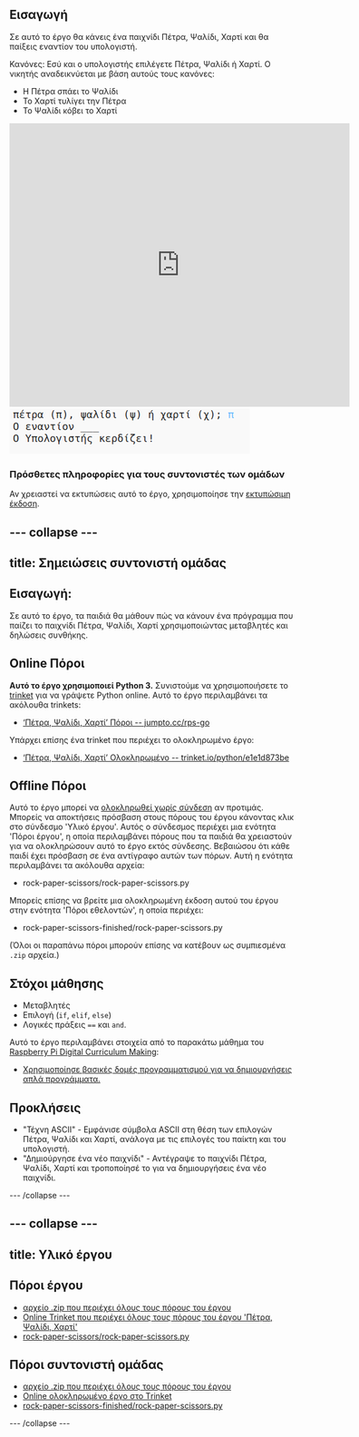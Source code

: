 ## Εισαγωγή

Σε αυτό το έργο θα κάνεις ένα παιχνίδι Πέτρα, Ψαλίδι, Χαρτί και θα παίξεις εναντίον του υπολογιστή.

Κανόνες: Εσύ και ο υπολογιστής επιλέγετε Πέτρα, Ψαλίδι ή Χαρτί. Ο νικητής αναδεικνύεται με βάση αυτούς τους κανόνες:

* Η Πέτρα σπάει το Ψαλίδι
* Το Χαρτί τυλίγει την Πέτρα
* Το Ψαλίδι κόβει το Χαρτί

<div class="trinket">
  <iframe src="https://trinket.io/embed/python/e1e1d873be?outputOnly=true&start=result" width="600" height="500" frameborder="0" marginwidth="0" marginheight="0" allowfullscreen>
  </iframe>
  <img src="images/rps-final.png">
</div>

### Πρόσθετες πληροφορίες για τους συντονιστές των ομάδων

Αν χρειαστεί να εκτυπώσεις αυτό το έργο, χρησιμοποίησε την [εκτυπώσιμη έκδοση](https://projects.raspberrypi.org/en/projects/rock-paper-scissors/print).

## \--- collapse \---

## title: Σημειώσεις συντονιστή ομάδας

## Εισαγωγή:

Σε αυτό το έργο, τα παιδιά θα μάθουν πώς να κάνουν ένα πρόγραμμα που παίζει το παιχνίδι Πέτρα, Ψαλίδι, Χαρτί χρησιμοποιώντας μεταβλητές και δηλώσεις συνθήκης.

## Online Πόροι

**Αυτό το έργο χρησιμοποιεί Python 3.** Συνιστούμε να χρησιμοποιήσετε το [trinket](https://trinket.io/) για να γράψετε Python online. Αυτό το έργο περιλαμβάνει τα ακόλουθα trinkets:

* [‘Πέτρα, Ψαλίδι, Χαρτί’ Πόροι -- jumpto.cc/rps-go](http://jumpto.cc/rps-go)

Υπάρχει επίσης ένα trinket που περιέχει το ολοκληρωμένο έργο:

* [‘Πέτρα, Ψαλίδι, Χαρτί’ Ολοκληρωμένο -- trinket.io/python/e1e1d873be](https://trinket.io/python/e1e1d873be)

## Offline Πόροι

Αυτό το έργο μπορεί να [ολοκληρωθεί χωρίς σύνδεση](https://www.codeclubprojects.org/en-GB/resources/python-working-offline/) αν προτιμάς. Μπορείς να αποκτήσεις πρόσβαση στους πόρους του έργου κάνοντας κλικ στο σύνδεσμο 'Υλικό έργου'. Αυτός ο σύνδεσμος περιέχει μια ενότητα 'Πόροι έργου', η οποία περιλαμβάνει πόρους που τα παιδιά θα χρειαστούν για να ολοκληρώσουν αυτό το έργο εκτός σύνδεσης. Βεβαιώσου ότι κάθε παιδί έχει πρόσβαση σε ένα αντίγραφο αυτών των πόρων. Αυτή η ενότητα περιλαμβάνει τα ακόλουθα αρχεία:

* rock-paper-scissors/rock-paper-scissors.py

Μπορείς επίσης να βρείτε μια ολοκληρωμένη έκδοση αυτού του έργου στην ενότητα 'Πόροι εθελοντών', η οποία περιέχει:

* rock-paper-scissors-finished/rock-paper-scissors.py

(Όλοι οι παραπάνω πόροι μπορούν επίσης να κατέβουν ως συμπιεσμένα `.zip` αρχεία.)

## Στόχοι μάθησης

* Μεταβλητές
* Επιλογή (`if`, `elif`, `else`) 
* Λογικές πράξεις `==` και `and`.

Αυτό το έργο περιλαμβάνει στοιχεία από το παρακάτω μάθημα του [Raspberry Pi Digital Curriculum Making](http://rpf.io/curriculum):

* [Χρησιμοποίησε βασικές δομές προγραμματισμού για να δημιουργήσεις απλά προγράμματα.](https://www.raspberrypi.org/curriculum/programming/creator)

## Προκλήσεις

* "Τέχνη ASCII" - Εμφάνισε σύμβολα ASCII στη θέση των επιλογών Πέτρα, Ψαλίδι και Χαρτί, ανάλογα με τις επιλογές του παίκτη και του υπολογιστή. 
* "Δημιούργησε ένα νέο παιχνίδι" - Αντέγραψε το παιχνίδι Πέτρα, Ψαλίδι, Χαρτί και τροποποίησέ το για να δημιουργήσεις ένα νέο παιχνίδι. 

\--- /collapse \---

## \--- collapse \---

## title: Υλικό έργου

## Πόροι έργου

* [αρχείο .zip που περιέχει όλους τους πόρους του έργου](resources/rock-paper-scissors-project-resources.zip)
* [Online Trinket που περιέχει όλους τους πόρους του έργου 'Πέτρα, Ψαλίδι, Χαρτί'](http://jumpto.cc/rps-go)
* [rock-paper-scissors/rock-paper-scissors.py](resources/rock-paper-scissors-rock-paper-scissors.py)

## Πόροι συντονιστή ομάδας

* [αρχείο .zip που περιέχει όλους τους πόρους του έργου](resources/rock-paper-scissors-volunteer-resources.zip)
* [Online ολοκληρωμένο έργο στο Τrinket](https://trinket.io/python/e1e1d873be)
* [rock-paper-scissors-finished/rock-paper-scissors.py](resources/rock-paper-scissors-finished-rock-paper-scissors.py)

\--- /collapse \---
